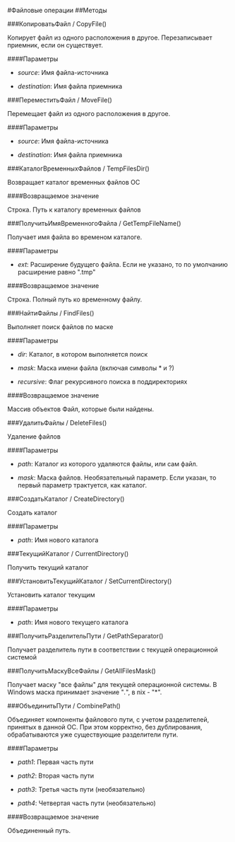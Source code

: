 
#Файловые операции
##Методы
    
###КопироватьФайл / CopyFile()
    
    
    
Копирует файл из одного расположения в другое. Перезаписывает приемник, если он существует.


  
  
####Параметры

* *source*: Имя файла-источника

* *destination*: Имя файла приемника

###ПереместитьФайл / MoveFile()
    
    
    
Перемещает файл из одного расположения в другое.


  
  
####Параметры

* *source*: Имя файла-источника

* *destination*: Имя файла приемника

###КаталогВременныхФайлов / TempFilesDir()
    
    
    
Возвращает каталог временных файлов ОС


  
  
####Возвращаемое значение

Строка. Путь к каталогу временных файлов

  
###ПолучитьИмяВременногоФайла / GetTempFileName()
    
    
    
Получает имя файла во временом каталоге.


  
  
####Параметры

* *ext*: Расширение будущего файла. Если не указано, то по умолчанию расширение равно ".tmp"

####Возвращаемое значение

Строка. Полный путь ко временному файлу.

  
###НайтиФайлы / FindFiles()
    
    
    
Выполняет поиск файлов по маске


  
  
####Параметры

* *dir*: Каталог, в котором выполняется поиск

* *mask*: Маска имени файла (включая символы * и ?)

* *recursive*: Флаг рекурсивного поиска в поддиректориях

####Возвращаемое значение

Массив объектов Файл, которые были найдены.

  
###УдалитьФайлы / DeleteFiles()
    
    
    
Удаление файлов


  
  
####Параметры

* *path*: Каталог из которого удаляются файлы, или сам файл.

* *mask*: Маска файлов. Необязательный параметр. Если указан, то первый параметр трактуется, как каталог.

###СоздатьКаталог / CreateDirectory()
    
    
    
Создать каталог


  
  
####Параметры

* *path*: Имя нового каталога

###ТекущийКаталог / CurrentDirectory()
    
    
    
Получить текущий каталог


  
  
###УстановитьТекущийКаталог / SetCurrentDirectory()
    
    
    
Установить каталог текущим


  
  
####Параметры

* *path*: Имя нового текущего каталога

###ПолучитьРазделительПути / GetPathSeparator()
    
    
    
Получает разделитель пути в соответствии с текущей операционной системой


  
  
###ПолучитьМаскуВсеФайлы / GetAllFilesMask()
    
    
    
Получает маску "все файлы" для текущей операционной системы.
В Windows маска принимает значение "*.*", в nix - "*".


  
  
###ОбъединитьПути / CombinePath()
    
    
    
Объединяет компоненты файлового пути, с учетом разделителей, принятых в данной ОС.
При этом корректно, без дублирования, обрабатываются уже существующие разделители пути.


  
  
####Параметры

* *path1*: Первая часть пути

* *path2*: Вторая часть пути

* *path3*: Третья часть пути (необязательно)

* *path4*: Четвертая часть пути (необязательно)

####Возвращаемое значение

Объединенный путь.

  